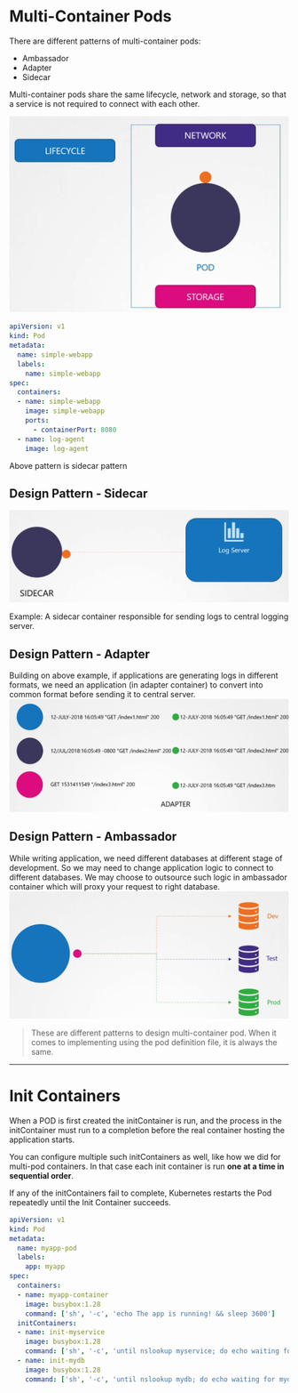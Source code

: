 # Multi-Container Pods

There are different patterns of multi-container pods:
* Ambassador
* Adapter
* Sidecar

Multi-container pods share the same lifecycle, network and storage, so that a service is not required to connect with each other.

![](images/Pasted%20image%2020230910220008.png)

``` yaml
apiVersion: v1
kind: Pod
metadata:
  name: simple-webapp
  labels:
    name: simple-webapp
spec:
  containers:
  - name: simple-webapp
    image: simple-webapp
    ports:
      - containerPort: 8080
  - name: log-agent
    image: log-agent
```
Above pattern is sidecar pattern

## Design Pattern - Sidecar

![](images/Pasted%20image%2020230910220405.png)

Example: A sidecar container responsible for sending logs to central logging server.

## Design Pattern - Adapter

Building on above example, if applications are generating logs in different formats, we need an application (in adapter container) to convert into common format before sending it to central server.
![](images/Pasted%20image%2020230910220604.png)

## Design Pattern - Ambassador

While writing application, we need different databases at different stage of development. So we may need to change application logic to connect to different databases. We may choose to outsource such logic in ambassador container which will proxy your request to right database.
![](images/Pasted%20image%2020230910220823.png)

> These are different patterns to design multi-container pod. When it comes to implementing using the pod definition file, it is always the same.

---
# Init Containers

When a POD is first created the initContainer is run, and the process in the initContainer must run to a completion before the real container hosting the application starts.

You can configure multiple such initContainers as well, like how we did for multi-pod containers. In that case each init container is run **one at a time in sequential order**.

If any of the initContainers fail to complete, Kubernetes restarts the Pod repeatedly until the Init Container succeeds.

``` yaml
apiVersion: v1
kind: Pod
metadata:
  name: myapp-pod
  labels:
    app: myapp
spec:
  containers:
  - name: myapp-container
    image: busybox:1.28
    command: ['sh', '-c', 'echo The app is running! && sleep 3600']
  initContainers:
  - name: init-myservice
    image: busybox:1.28
    command: ['sh', '-c', 'until nslookup myservice; do echo waiting for myservice; sleep 2; done;']
  - name: init-mydb
    image: busybox:1.28
    command: ['sh', '-c', 'until nslookup mydb; do echo waiting for mydb; sleep 2; done;']
```